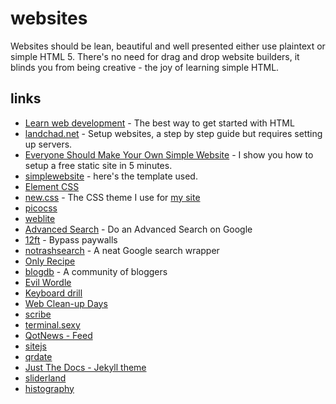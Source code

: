 # websites

Websites should be lean, beautiful and well presented either use plaintext or simple HTML 5.
There's no need for drag and drop website builders, it blinds you from being creative - the joy of learning simple HTML.

## links

- [Learn web development](https://developer.mozilla.org/en-US/docs/Learn) - The best way to get started with HTML
- [landchad.net](https://landchad.net) - Setup websites, a step by step guide but requires setting up servers.
- [Everyone Should Make Your Own Simple Website](https://polarhive.ml/videos/notes/everyone-should-make-your-own-simple-website) - I show you how to setup a free static site in 5 minutes.
- [simplewebsite](https://codeberg.org/polarhive/simplewebsite/) - here's the template used.
- [Element CSS](https://elementcss.neocities.org/)
- [new.css](https://newcss.net/) - The CSS theme I use for [my site](https://polarhive.ml)
- [picocss](https://picocss.com/)
- [weblite](https://codeberg.org/Weblite/)
- [Advanced Search](https://support.google.com/websearch/answer/35890) - Do an Advanced Search on Google
- [12ft](https://12ft.io/) - Bypass paywalls
- [notrashsearch](https://notrashsearch.github.io) - A neat Google search wrapper
- [Only Recipe](https://onlyrecipe.app/)
- [blogdb](https://blogdb.org/) - A community of bloggers
- [Evil Wordle](https://swag.github.io/evil-wordle/)
- [Keyboard drill](https://keyboard-drill.com/)
- [Web Clean-up Days](https://webcleanupdays.com/)
- [scribe](https://scribe.rip/)
- [terminal.sexy](https://terminal.sexy/)
- [QotNews - Feed](https://news.t0.vc/)
- [sitejs](https://sitejs.org/)
- [qrdate](https://qrdate.org/)
- [Just The Docs - Jekyll theme](https://just-the-docs.github.io/just-the-docs/)
- [sliderland](https://sliderland.blinry.org/)
- [histography](https://histography.io/)

